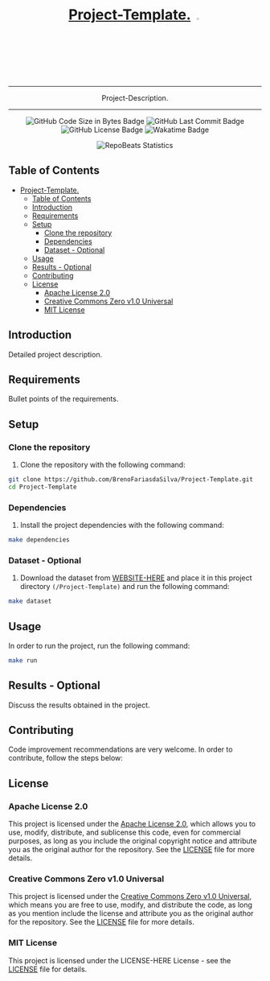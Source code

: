 <div align="center">
  
# [Project-Template.](Repository-URL) <img src="Icon-Image-URL"  width="3%" height="3%">

</div>

<div align="center">
  
---

Project-Description.
  
---

</div>

<div align="center">

![GitHub Code Size in Bytes Badge](https://img.shields.io/github/languages/code-size/BrenoFariasdaSilva/Project-Template)
![GitHub Last Commit Badge](https://img.shields.io/github/last-commit/BrenoFariasdaSilva/Project-Template)
![GitHub License Badge](https://img.shields.io/github/license/BrenoFariasdaSilva/Project-Template)
![Wakatime Badge](https://wakatime.com/badge/github/BrenoFariasdaSilva/Project-Template.svg)

</div>

<div align="center">
  
![RepoBeats Statistics](https://repobeats.axiom.co/api/embed/3c3d7b46b9dea4697afbab06ed9a9afbbf3f52be.svg "Repobeats analytics image")

</div>

## Table of Contents
- [Project-Template. ](#project-template-)
	- [Table of Contents](#table-of-contents)
	- [Introduction](#introduction)
	- [Requirements](#requirements)
	- [Setup](#setup)
		- [Clone the repository](#clone-the-repository)
		- [Dependencies](#dependencies)
		- [Dataset - Optional](#dataset---optional)
	- [Usage](#usage)
	- [Results - Optional](#results---optional)
	- [Contributing](#contributing)
	- [License](#license)
		- [Apache License 2.0](#apache-license-20)
		- [Creative Commons Zero v1.0 Universal](#creative-commons-zero-v10-universal)
		- [MIT License](#mit-license)


## Introduction

Detailed project description.

## Requirements

Bullet points of the requirements.

## Setup

### Clone the repository

1. Clone the repository with the following command:

```bash
git clone https://github.com/BrenoFariasdaSilva/Project-Template.git
cd Project-Template
```

### Dependencies

1. Install the project dependencies with the following command:

```bash
make dependencies
```

### Dataset - Optional

1. Download the dataset from [WEBSITE-HERE]() and place it in this project directory `(/Project-Template)` and run the following command:

```bash
make dataset
```

## Usage

In order to run the project, run the following command:

```bash
make run
```

## Results - Optional

Discuss the results obtained in the project.

## Contributing

Code improvement recommendations are very welcome. In order to contribute, follow the steps below:

## License

### Apache License 2.0

This project is licensed under the [Apache License 2.0](LICENSE), which allows you to use, modify, distribute, and sublicense this code, even for commercial purposes, as long as you include the original copyright notice and attribute you as the original author for the repository. See the [LICENSE](LICENSE) file for more details.

### Creative Commons Zero v1.0 Universal

This project is licensed under the [Creative Commons Zero v1.0 Universal](LICENSE), which means you are free to use, modify, and distribute the code, as long as you mention include the license and attribute you as the original author for the repository. See the [LICENSE](LICENSE) file for more details.

### MIT License

This project is licensed under the LICENSE-HERE License - see the [LICENSE](LICENSE) file for details.
